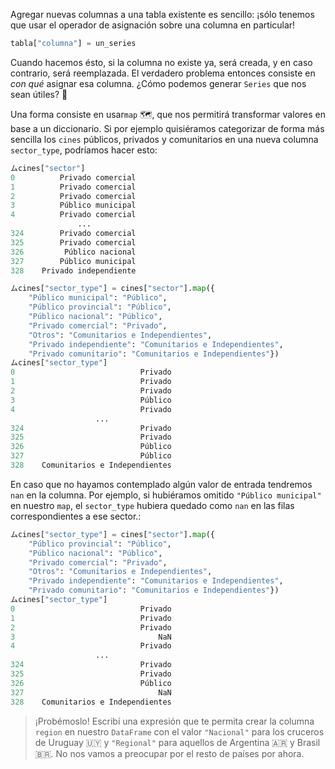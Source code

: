 Agregar nuevas columnas a una tabla existente es sencillo: ¡sólo tenemos que usar el operador de asignación sobre una columna en particular! 

```python
tabla["columna"] = un_series
```

Cuando hacemos ésto, si la columna no existe ya, será creada, y en caso contrario, será reemplazada. El verdadero problema entonces consiste en _con qué_ asignar esa columna. ¿Cómo podemos generar `Series` que nos sean útiles? 🤔

Una forma consiste en usar`map` 🗺️, que nos permitirá transformar valores en base a un diccionario. Si por ejemplo quisiéramos categorizar de forma más sencilla los `cines` públicos, privados y comunitarios en una nueva columna `sector_type`, podríamos hacer esto:

```python
ムcines["sector"]
0          Privado comercial
1          Privado comercial
2          Privado comercial
3          Público municipal
4          Privado comercial
               ...          
324        Privado comercial
325        Privado comercial
326         Público nacional
327        Público municipal
328    Privado independiente

ムcines["sector_type"] = cines["sector"].map({
    "Público municipal": "Público", 
    "Público provincial": "Público", 
    "Público nacional": "Público", 
    "Privado comercial": "Privado", 
    "Otros": "Comunitarios e Independientes",
    "Privado independiente": "Comunitarios e Independientes",
    "Privado comunitario": "Comunitarios e Independientes"})
ムcines["sector_type"]
0                            Privado
1                            Privado
2                            Privado
3                            Público
4                            Privado
                   ...              
324                          Privado
325                          Privado
326                          Público
327                          Público
328    Comunitarios e Independientes
```

En caso que no hayamos contemplado algún valor de entrada tendremos `nan` en la columna. Por ejemplo, si hubiéramos omitido `"Público municipal"` en nuestro `map`, el `sector_type` hubiera quedado como `nan` en las filas correspondientes a ese sector.: 

```python
ムcines["sector_type"] = cines["sector"].map({
    "Público provincial": "Público",
    "Público nacional": "Público",
    "Privado comercial": "Privado",
    "Otros": "Comunitarios e Independientes",
    "Privado independiente": "Comunitarios e Independientes",
    "Privado comunitario": "Comunitarios e Independientes"})
ムcines["sector_type"]
0                            Privado
1                            Privado
2                            Privado
3                                NaN
4                            Privado
                   ...              
324                          Privado
325                          Privado
326                          Público
327                              NaN
328    Comunitarios e Independientes
```


> ¡Probémoslo! Escribí una expresión que te permita crear la columna `region` en nuestro `DataFrame`  con el valor `"Nacional"` para los cruceros de Uruguay 🇺🇾 y  `"Regional"` para aquellos de Argentina 🇦🇷 y Brasil 🇧🇷. No nos vamos a preocupar por el resto de países por ahora. 
